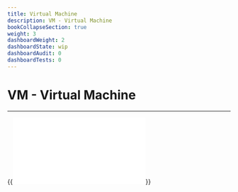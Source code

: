 ```yaml
---
title: Virtual Machine
description: VM - Virtual Machine
bookCollapseSection: true
weight: 3
dashboardWeight: 2
dashboardState: wip
dashboardAudit: 0
dashboardTests: 0
---
```


# VM - Virtual Machine
---

{{<embed src="vm.id" lang="go" >}}
